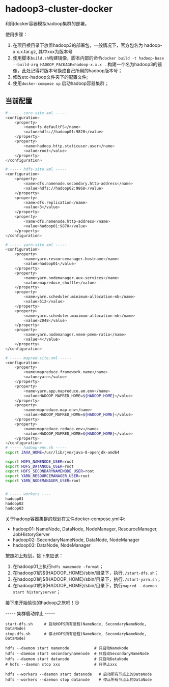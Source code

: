 # hadoop3-cluster-docker


利用docker容器模拟hadoop集群的部署。

使用步骤：

1. 在项目根目录下放置hadoop3的部署包，一般情况下，官方包名为 hadoop-x.x.x.tar.gz, 其中xxx为版本号
2. 使用脚本`build.sh`构建镜像，脚本内部的命令`docker build -t hadoop-base --build-arg HADOOP_PACKAGE=hadoop-x.x.x .` 构建一个名为hadoop3的镜像，此处记得将版本号换成自己所用的hadoop版本号；
3. 修改etc-hadoop文件夹下的配置文件;
4. 使用`docker-compose up` 启动hadoop容器集群；

## 当前配置
```Bash
# ----- core-site.xml -----
<configuration>
    <property>
        <name>fs.defaultFS</name>
        <value>hdfs://hadoop01:9820</value>
    </property>
    <property>
        <name>hadoop.http.staticuser.user</name>
        <value>root</value>
    </property>
</configuration>

# ----- hdfs-site.xml -----
<configuration>
    <property>
        <name>dfs.namenode.secondary.http-address</name>
        <value>hdfs://hadoop02:9868</value>
    </property>
    <property>
        <name>dfs.replication</name>
        <value>3</value>
    </property>
    <property>
        <name>dfs.namenode.http-address</name>
        <value>hadoop01:9870</value>
    </property>
</configuration>

# ----- yarn-site.xml -----
<configuration>
    <property>
        <name>yarn.resourcemanager.hostname</name>
        <value>hadoop01</value>
    </property>
    <property>
        <name>yarn.nodemanager.aux-services</name>
        <value>mapreduce_shuffle</value>
    </property>
    <property>
        <name>yarn.scheduler.minimum-allocation-mb</name>
        <value>512</value>
    </property>
    <property>
        <name>yarn.scheduler.maximum-allocation-mb</name>
        <value>2048</value>
    </property>
    <property>
        <name>yarn.nodemanager.vmem-pmem-ratio</name>
        <value>4</value>
    </property>
</configuration>

# ----- mapred-site.xml -----
<configuration>
    <property>
        <name>mapreduce.framework.name</name>
        <value>yarn</value>
    </property>
    <property>
        <name>yarn.app.mapreduce.am.env</name>
        <value>HADOOP_MAPRED_HOME=${HADOOP_HOME}</value>
    </property>
    <property>
        <name>mapreduce.map.env</name>
        <value>HADOOP_MAPRED_HOME=${HADOOP_HOME}</value>
    </property>
    <property>
        <name>mapreduce.reduce.env</name>
        <value>HADOOP_MAPRED_HOME=${HADOOP_HOME}</value>
    </property>
</configuration>
# ----- hadoop-env.sh -----
export JAVA_HOME=/usr/lib/jvm/java-8-openjdk-amd64

export HDFS_NAMENODE_USER=root
export HDFS_DATANODE_USER=root
export HDFS_SECONDARYNAMENODE_USER=root
export YARN_RESOURCEMANAGER_USER=root
export YARN_NODEMANAGER_USER=root


# ----- workers ----
hadoop01
hadoop02
hadoop03


```

关于hadoop容器集群的规划在文件docker-compose.yml中:
- hadoop01: NameNode, DataNode, NodeManager, ResourceManager, JobHistoryServer
- hadoop02: SecondaryNameNode, DataNode, NodeManager
- hadoop03: DataNode, NodeManager

按照如上规划，接下来应该：
1. 在hadoop01上执行`hdfs namenode -format`；
2. 在hadoop01的${HADOOP_HOME}/sbin/目录下，执行`./start-dfs.sh`；
3. 在hadoop01的${HADOOP_HOME}/sbin/目录下，执行`./start-yarn.sh`；
4. 在hadoop01的${HADOOP_HOME}/sbin/目录下，执行`mapred --daemon start historyserver`；

接下来开始愉快的hadoop之旅吧！😏

----- 集群启动停止 -----
```
start-dfs.sh     # 启动HDFS所有进程(NameNode, SecondaryNameNode, DataNode)
stop-dfs.sh      # 停止HDFS所有进程(NameNode, SecondaryNameNode, DataNode)

hdfs --daemon start namenode           # 只启动NameNode
hdfs --daemon start secondarynamenode  # 只启动SecondaryNameNode
hdfs --daemon start datanode           # 只启动DataNode
# hdfs --daemon stop xxx               # 只停止xxx

hdfs --workers --daemon start datanode   # 启动所有节点上的DataNode
hdfs --workers --daemon stop datanode    # 停止所有节点上的DataNode

```
